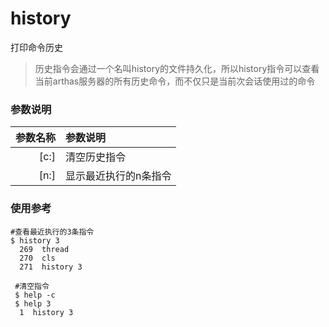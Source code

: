 history
===

打印命令历史

> 历史指令会通过一个名叫history的文件持久化，所以history指令可以查看当前arthas服务器的所有历史命令，而不仅只是当前次会话使用过的命令

### 参数说明

| 参数名称 | 参数说明              |
| -------: | :-------------------- |
|     [c:] | 清空历史指令          |
|     [n:] | 显示最近执行的n条指令 |

### 使用参考

```
#查看最近执行的3条指令
$ history 3
  269  thread
  270  cls
  271  history 3
```

```
 #清空指令
 $ help -c
 $ help 3
  1  history 3
```

